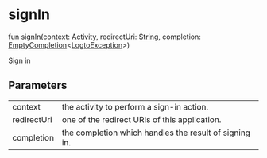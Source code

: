 # signIn


fun [signIn](sign-in.md)(context: [Activity](https://developer.android.com/reference/kotlin/android/app/Activity.html), redirectUri: [String](https://kotlinlang.org/api/latest/jvm/stdlib/kotlin/-string/index.html), completion: [EmptyCompletion](../../io.logto.sdk.android.completion/-empty-completion/index.md)&lt;[LogtoException](../../io.logto.sdk.android.exception/-logto-exception/index.md)&gt;)

Sign in

## Parameters


| | |
|---|---|
| context | the activity to perform a sign-in action. |
| redirectUri | one of the redirect URIs of this application. |
| completion | the completion which handles the result of signing in. |
